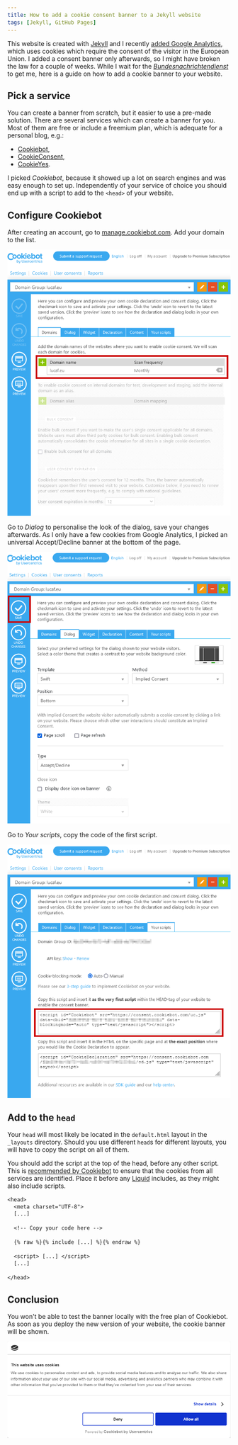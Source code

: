 ```yaml
---
title: How to add a cookie consent banner to a Jekyll website
tags: [Jekyll, GitHub Pages]
---
```


This website is created with [Jekyll](https://jekyllrb.com/) and I recently [added Google Analytics](https://github.com/lucafrance/lucafrance.github.io/commit/86d1a3f8a4573febc7b2d6f29ddaf2c76230520d), which uses cookies which require the consent of the visitor in the European Union.
I added a consent banner only afterwards, so I might have broken the law for a couple of weeks.
While I wait for the *[Bundesnachrichtendienst](https://www.bnd.bund.de/EN)* to get me, here is a guide on how to add a cookie banner to your website.

## Pick a service

You can create a banner from scratch, but it easier to use a pre-made solution.
There are several services which can create a banner for you.
Most of them are free or include a freemium plan, which is adequate for a personal blog, e.g.:
- [Cookiebot](https://www.cookiebot.com),
- [CookieConsent](https://www.cookieconsent.com/),
- [CookieYes](https://www.cookieyes.com).

I picked *Cookiebot*, because it showed up a lot on search engines and was easy enough to set up.
Independently of your service of choice you should end up with a script to add to the `<head>` of your website.

## Configure Cookiebot

After creating an account, go to [manage.cookiebot.com](https://manage.cookiebot.com).
Add your domain to the list.

![](/assets/2022/cookie-jekyll/101-add-domain.png)

Go to *Dialog* to personalise the look of the dialog, save your changes afterwards.
As I only have a few cookies from Google Analytics, I picked an universal Accept/Decline banner at the bottom of the page.

![](/assets/2022/cookie-jekyll/102-domain-config.png)

Go to *Your scripts*, copy the code of the first script.

![](/assets/2022/cookie-jekyll/103-your-scripts.png)

## Add to the `head`

Your `head` will most likely be located in the `default.html` layout in the `_layouts` directory.
Should you use different `head`s for different layouts, you will have to copy the script on all of them.

You should add the script at the top of the head, before any other script.
This is [recommended by Cookiebot](https://www.cookiebot.com/en/help/) to ensure that the cookies from all services are identified.
Place it before any [Liquid](https://shopify.github.io/liquid/) includes, as they might also include scripts.

```
<head>
  <meta charset="UTF-8">
  [...]
  
  <!-- Copy your code here -->

  {% raw %}{% include [...] %}{% endraw %}
  
  <script> [...] </script>
  [...]
  
</head>
```

## Conclusion

You won't be able to test the banner locally with the free plan of Cookiebot.
As soon as you deploy the new version of your website, the cookie banner will be shown.

![](/assets/2022/cookie-jekyll/201-cookie-banner.png)
 